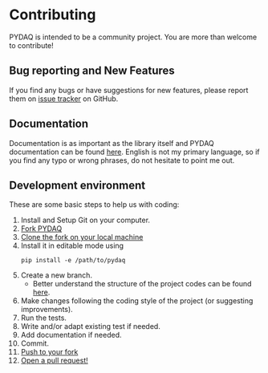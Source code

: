 Contributing
============

PYDAQ is intended to be a community project. You are more than welcome to contribute!

Bug reporting and New Features
----------------------------
If you find any bugs or have suggestions for new features,
please report them on [issue tracker](https://github.com/samirmartins/pydaq/issues) on GitHub.



Documentation
-------------

Documentation is as important as the library itself and PYDAQ documentation
can be found [here](https://samirmartins.github.io/pydaq/).
English is not my primary language, so if you find any typo or wrong phrases, do not hesitate to point me out.

Development environment
-----------------------

These are some basic steps to help us with coding:

1. Install and Setup Git on your computer.
3. [Fork PYDAQ](https://help.github.com/articles/fork-a-repo/)
4. [Clone the fork on your local machine](https://help.github.com/articles/cloning-a-repository/)
5. Install it in editable mode using
   ```console
   pip install -e /path/to/pydaq
   ```   
6. Create a new branch.
   - Better understand the structure of the project codes can be found [here](docs/codes_structure.md).
7. Make changes following the coding style of the project (or suggesting improvements).
8. Run the tests.
9. Write and/or adapt existing test if needed.
10. Add documentation if needed.
11. Commit.
12. [Push to your fork](https://help.github.com/articles/pushing-to-a-remote/)
13. [Open a pull request!](https://help.github.com/articles/creating-a-pull-request/)
